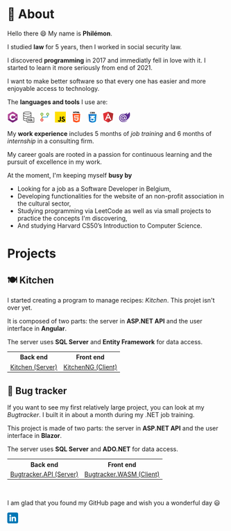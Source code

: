 # 👤 About

Hello there 😄 My name is **Philémon**.

I studied **law** for 5 years, then I worked in social security law.

I discovered **programming** in 2017 and immediatly fell in love with it. I started to learn it more seriously from end of 2021.

I want to make better software so that every one has easier and more enjoyable access to technology.

The **languages and tools** I use are:

![C#](/csharp.png) &nbsp; ![Transact-SQL](/sql.png) &nbsp; ![GIT](/git.png) &nbsp; ![JavaScript](/js.png) &nbsp; ![HTML](/html.png) &nbsp; ![CSS](/css.png) &nbsp; ![Angular](/angular.png) &nbsp; ![Blazor](/blazor.png)

My **work experience** includes 5 months of _job training_ and 6 months of _internship_ in a consulting firm.

My career goals are rooted in a passion for continuous learning and the pursuit of excellence in my work.

At the moment, I'm keeping myself **busy by**

- Looking for a job as a Software Developer in Belgium,
- Developing functionalities for the website of an non-profit association in the cultural sector,
- Studying programming via LeetCode as well as via small projects to practice the concepts I'm discovering,
- And studying Harvard CS50’s Introduction to Computer Science.

# Projects
## 🍽️ Kitchen

I started creating a program to manage recipes: _Kitchen_. This projet isn't over yet.

It is composed of two parts: the server in **ASP.NET API** and the user interface in **Angular**.

The server uses **SQL Server** and **Entity Framework** for data access.

<table>
<tr>
<th>Back end</th>
<th>Front end</th>
</tr>
<tr></tr>
<td><a href="https://github.com/PhilemonPhilippin/Kitchen-repo">Kitchen (Server)</a>
</td>
<td><a href="https://github.com/PhilemonPhilippin/KitchenNG-repo">KitchenNG (Client)</a>
</td>
</table>

<!-- 🍽️ **[Project - Kitchen (Back)](https://github.com/PhilemonPhilippin/Kitchen-repo)**

🍽️ **[Project - Kitchen (Front)](https://github.com/PhilemonPhilippin/KitchenNG-repo)** -->

## 🐞 Bug tracker

If you want to see my first relatively large project, you can look at my _Bugtracker_.
I built it in about a month during my .NET job training.

This project is made of two parts: the server in **ASP.NET API** and the user interface in **Blazor**.

The server uses **SQL Server** and **ADO.NET** for data access.

<table>
<tr>
<th>Back end</th>
<th>Front end</th>
</tr>
<tr></tr>
<td><a href="https://github.com/PhilemonPhilippin/Bugtracker.API-repo">Bugtracker.API (Server)</a>
</td>
<td><a href="https://github.com/PhilemonPhilippin/Bugtracker.WASM-repo">Bugtracker.WASM (Client)</a>
</td>
</table>

<!-- 🐞 **[Project - Bugtracker.API (Back)](https://github.com/PhilemonPhilippin/Bugtracker.API-repo)**

🐞 **[Project - Bugtracker.WASM (Front)](https://github.com/PhilemonPhilippin/Bugtracker.WASM-repo)** -->

<br/>

I am glad that you found my GitHub page and wish you a wonderful day 😃

[![LinkedIn - Philémon Philippin](/linkedin.png)](https://www.linkedin.com/in/philemonphilippin/)
